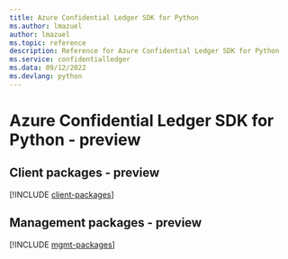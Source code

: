 ```yaml
---
title: Azure Confidential Ledger SDK for Python
ms.author: lmazuel
author: lmazuel
ms.topic: reference
description: Reference for Azure Confidential Ledger SDK for Python
ms.service: confidentialledger
ms.data: 09/12/2022
ms.devlang: python
---
```

# Azure Confidential Ledger SDK for Python - preview

## Client packages - preview
[!INCLUDE [client-packages](confidential-ledger-client-index.md)]
## Management packages - preview
[!INCLUDE [mgmt-packages](confidential-ledger-mgmt-index.md)]